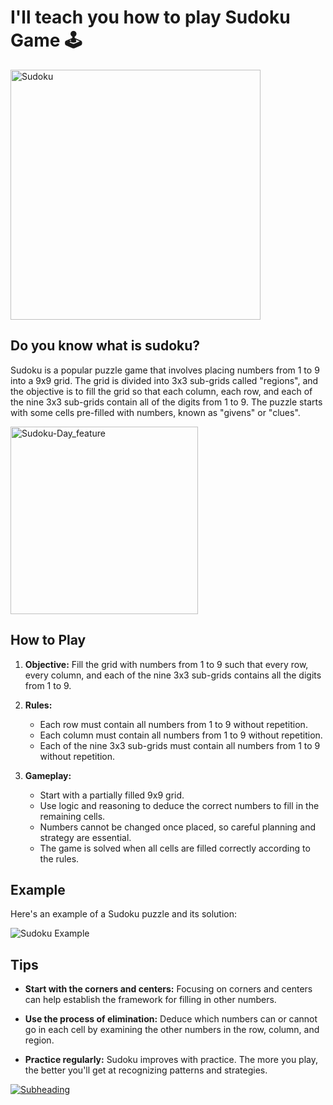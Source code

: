 # I'll teach you how to play Sudoku Game 🕹️
<a href="https://solve9.vercel.app/"><img src="https://github.com/harshgitdeep/Solve9/assets/88957566/571003f8-6625-41d1-8bdc-8c5a22bd14f7" alt="Sudoku" height="400" ></a>



## Do you know what is sudoku?
Sudoku is a popular puzzle game that involves placing numbers from 1 to 9 into a 9x9 grid. The grid is divided into 3x3 sub-grids called "regions", and the objective is to fill the grid so that each column, each row, and each of the nine 3x3 sub-grids contain all of the digits from 1 to 9. The puzzle starts with some cells pre-filled with numbers, known as "givens" or "clues".

<a href="https://solve9.vercel.app/"><img src="https://github.com/harshgitdeep/Solve9/assets/88957566/b4cd4d65-518a-4923-8586-dc7995b66cf2" alt="Sudoku-Day_feature" height="300" ></a>



## How to Play

1. **Objective:** Fill the grid with numbers from 1 to 9 such that every row, every column, and each of the nine 3x3 sub-grids contains all the digits from 1 to 9.

2. **Rules:**
   - Each row must contain all numbers from 1 to 9 without repetition.
   - Each column must contain all numbers from 1 to 9 without repetition.
   - Each of the nine 3x3 sub-grids must contain all numbers from 1 to 9 without repetition.

3. **Gameplay:**
   - Start with a partially filled 9x9 grid.
   - Use logic and reasoning to deduce the correct numbers to fill in the remaining cells.
   - Numbers cannot be changed once placed, so careful planning and strategy are essential.
   - The game is solved when all cells are filled correctly according to the rules.

## Example

Here's an example of a Sudoku puzzle and its solution:

![Sudoku Example](https://github.com/harshgitdeep/Solve9/assets/88957566/c04fb98a-58ee-4de2-a105-392c3e23c5d3)


## Tips

- **Start with the corners and centers:** Focusing on corners and centers can help establish the framework for filling in other numbers.
  
- **Use the process of elimination:** Deduce which numbers can or cannot go in each cell by examining the other numbers in the row, column, and region.

- **Practice regularly:** Sudoku improves with practice. The more you play, the better you'll get at recognizing patterns and strategies.

<a href="https://solve9.vercel.app">![Subheading](https://github.com/harshgitdeep/Solve9/assets/88957566/8dd98bad-58f0-4df3-917a-6b664967e65e)</a>


